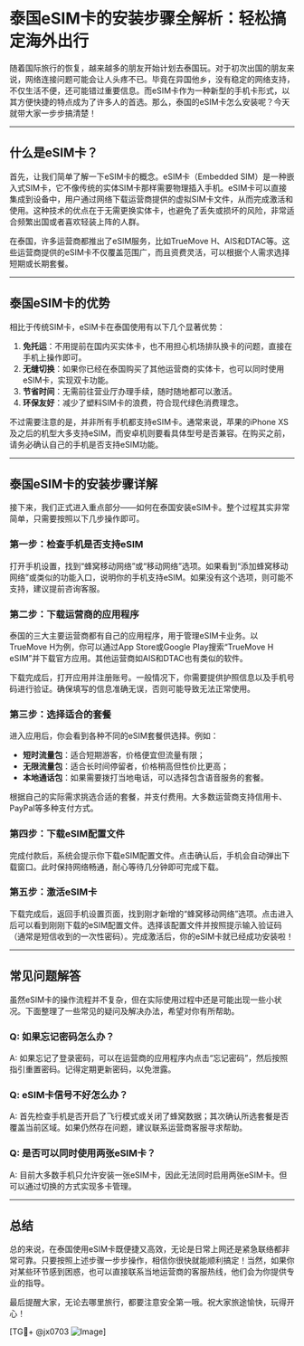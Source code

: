 # 泰国eSIM卡的安装步骤全解析：轻松搞定海外出行

随着国际旅行的恢复，越来越多的朋友开始计划去泰国玩。对于初次出国的朋友来说，网络连接问题可能会让人头疼不已。毕竟在异国他乡，没有稳定的网络支持，不仅生活不便，还可能错过重要信息。而eSIM卡作为一种新型的手机卡形式，以其方便快捷的特点成为了许多人的首选。那么，泰国的eSIM卡怎么安装呢？今天就带大家一步步搞清楚！

---

## 什么是eSIM卡？

首先，让我们简单了解一下eSIM卡的概念。eSIM卡（Embedded SIM）是一种嵌入式SIM卡，它不像传统的实体SIM卡那样需要物理插入手机。eSIM卡可以直接集成到设备中，用户通过网络下载运营商提供的虚拟SIM卡文件，从而完成激活和使用。这种技术的优点在于无需更换实体卡，也避免了丢失或损坏的风险，非常适合频繁出国或者喜欢轻装上阵的人群。

在泰国，许多运营商都推出了eSIM服务，比如TrueMove H、AIS和DTAC等。这些运营商提供的eSIM卡不仅覆盖范围广，而且资费灵活，可以根据个人需求选择短期或长期套餐。

---

## 泰国eSIM卡的优势

相比于传统SIM卡，eSIM卡在泰国使用有以下几个显著优势：

1. **免托运**：不用提前在国内买实体卡，也不用担心机场排队换卡的问题，直接在手机上操作即可。
2. **无缝切换**：如果你已经在泰国购买了其他运营商的实体卡，也可以同时使用eSIM卡，实现双卡功能。
3. **节省时间**：无需前往营业厅办理手续，随时随地都可以激活。
4. **环保友好**：减少了塑料SIM卡的浪费，符合现代绿色消费理念。

不过需要注意的是，并非所有手机都支持eSIM卡。通常来说，苹果的iPhone XS及之后的机型大多支持eSIM，而安卓机则要看具体型号是否兼容。在购买之前，请务必确认自己的手机是否支持eSIM功能。

---

## 泰国eSIM卡的安装步骤详解

接下来，我们正式进入重点部分——如何在泰国安装eSIM卡。整个过程其实非常简单，只需要按照以下几步操作即可。

### 第一步：检查手机是否支持eSIM

打开手机设置，找到“蜂窝移动网络”或“移动网络”选项。如果看到“添加蜂窝移动网络”或类似的功能入口，说明你的手机支持eSIM。如果没有这个选项，则可能不支持，建议提前咨询客服。

### 第二步：下载运营商的应用程序

泰国的三大主要运营商都有自己的应用程序，用于管理eSIM卡业务。以TrueMove H为例，你可以通过App Store或Google Play搜索“TrueMove H eSIM”并下载官方应用。其他运营商如AIS和DTAC也有类似的软件。

下载完成后，打开应用并注册账号。一般情况下，你需要提供护照信息以及手机号码进行验证。确保填写的信息准确无误，否则可能导致无法正常使用。

### 第三步：选择适合的套餐

进入应用后，你会看到各种不同的eSIM套餐供选择。例如：

- **短时流量包**：适合短期游客，价格便宜但流量有限；
- **无限流量包**：适合长时间停留者，价格稍高但性价比更高；
- **本地通话包**：如果需要拨打当地电话，可以选择包含语音服务的套餐。

根据自己的实际需求挑选合适的套餐，并支付费用。大多数运营商支持信用卡、PayPal等多种支付方式。

### 第四步：下载eSIM配置文件

完成付款后，系统会提示你下载eSIM配置文件。点击确认后，手机会自动弹出下载窗口。此时保持网络畅通，耐心等待几分钟即可完成下载。

### 第五步：激活eSIM卡

下载完成后，返回手机设置页面，找到刚才新增的“蜂窝移动网络”选项。点击进入后可以看到刚刚下载的eSIM配置文件。选择该配置文件并按照提示输入验证码（通常是短信收到的一次性密码）。完成激活后，你的eSIM卡就已经成功安装啦！

---

## 常见问题解答

虽然eSIM卡的操作流程并不复杂，但在实际使用过程中还是可能出现一些小状况。下面整理了一些常见的疑问及解决办法，希望对你有所帮助。

### Q: 如果忘记密码怎么办？
A: 如果忘记了登录密码，可以在运营商的应用程序内点击“忘记密码”，然后按照指引重置密码。记得定期更新密码，以免泄露。

### Q: eSIM卡信号不好怎么办？
A: 首先检查手机是否开启了飞行模式或关闭了蜂窝数据；其次确认所选套餐是否覆盖当前区域。如果仍然存在问题，建议联系运营商客服寻求帮助。

### Q: 是否可以同时使用两张eSIM卡？
A: 目前大多数手机只允许安装一张eSIM卡，因此无法同时启用两张eSIM卡。但可以通过切换的方式实现多卡管理。

---

## 总结

总的来说，在泰国使用eSIM卡既便捷又高效，无论是日常上网还是紧急联络都非常可靠。只要按照上述步骤一步步操作，相信你很快就能顺利搞定！当然，如果你对某些环节感到困惑，也可以直接联系当地运营商的客服热线，他们会为你提供专业的指导。

最后提醒大家，无论去哪里旅行，都要注意安全第一哦。祝大家旅途愉快，玩得开心！

[TG💪+ @jx0703 ![Image](https://github.com/user-attachments/assets/dbca1d08-cadb-493c-b0ec-ad6f7a83f270)]